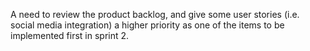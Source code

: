 A need to review the product backlog, and give some user stories (i.e. social media integration)  a higher priority as one of the items to be implemented first in sprint 2. 
